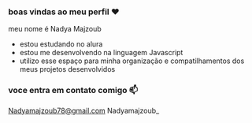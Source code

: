 ### boas vindas ao meu perfil ❤️

meu nome é Nadya Majzoub 

- estou estudando no alura
- estou me desenvolvendo na linguagem Javascript
- utilizo esse espaço para minha organização e compatilhamentos dos meus projetos desenvolvidos

### voce entra em contato comigo 📫

Nadyamajzoub78@gmail.com
Nadyamajzoub_

